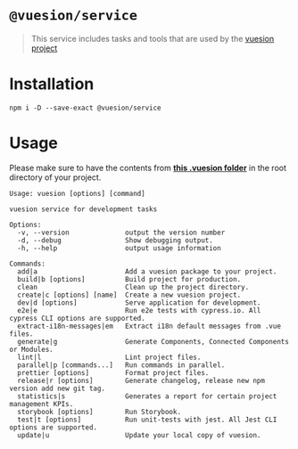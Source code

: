 # `@vuesion/service`

> This service includes tasks and tools that are used by the [vuesion project](https://github.com/vuesion/vuesion)

# Installation

```
npm i -D --save-exact @vuesion/service
```

# Usage

Please make sure to have the contents from **[this .vuesion folder](https://github.com/vuesion/vuesion/tree/master/.vuesion)** in the root directory of your project.

```
Usage: vuesion [options] [command]

vuesion service for development tasks

Options:
  -v, --version              output the version number
  -d, --debug                Show debugging output.
  -h, --help                 output usage information

Commands:
  add|a                      Add a vuesion package to your project.
  build|b [options]          Build project for production.
  clean                      Clean up the project directory.
  create|c [options] [name]  Create a new vuesion project.
  dev|d [options]            Serve application for development.
  e2e|e                      Run e2e tests with cypress.io. All cypress CLI options are supported.
  extract-i18n-messages|em   Extract i18n default messages from .vue files.
  generate|g                 Generate Components, Connected Components or Modules.
  lint|l                     Lint project files.
  parallel|p [commands...]   Run commands in parallel.
  prettier [options]         Format project files.
  release|r [options]        Generate changelog, release new npm version add new git tag.
  statistics|s               Generates a report for certain project management KPIs.
  storybook [options]        Run Storybook.
  test|t [options]           Run unit-tests with jest. All Jest CLI options are supported.
  update|u                   Update your local copy of vuesion.

```
